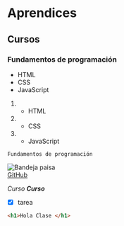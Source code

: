 # Aprendices
## Cursos
### Fundamentos de programación

- HTML
- CSS
- JavaScript

1. - HTML
2. - CSS
3. - JavaScript

~~~
Fundamentos de programación
~~~

![Bandeja paisa](https://thumbs.dreamstime.com/b/bandeja-paisa-comida-colombiana-tradicional-con-carne-huevo-pl%C3%A1tano-y-aguacate-165437656.jpg) <br>
[GitHub](https://github.com/)

*Curso* 
***Curso***

- [x] tarea

 ```html 
<h1>Hola Clase </h1>
 ```
 



